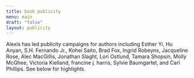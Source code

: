 ```yaml
---
title: book publicity
menu: main
draft: "false"
layout: publicity
---
```

Alexis has led publicity campaigns for authors including Esther Yi, Hu Anyan, S.H. Fernando Jr., Kohei Saito, Brad Fox, Ingrid Robeyns, Jacqueline Rose, Alec MacGillis, Jonathan Slaght, Lori Ostlund, Tamara Shopsin, Molly McGhee, Victoria Kielland, francine j. harris, Sylvie Baumgartel, and Carl Phillips. See below for highlights.
